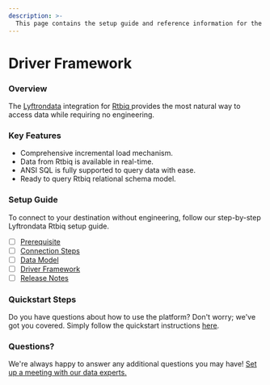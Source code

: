 ```yaml
---
description: >-
  This page contains the setup guide and reference information for the Rtbiq source connector.
---
```


# Driver Framework

### Overview

The [Lyftrondata](https://www.lyftrondata.com/) integration for [Rtbiq](https://www.lyftrondata.com/integration/rtbiq/)[ ](https://www.lyftrondata.com/integration/rtbiq/)provides the most natural way to access data while requiring no engineering.

### Key Features

* Comprehensive incremental load mechanism.
* Data from Rtbiq is available in real-time.&#x20;
* ANSI SQL is fully supported to query data with ease.
* Ready to query Rtbiq relational schema model.

### Setup Guide

To connect to your destination without engineering, follow our step-by-step Lyftrondata Rtbiq setup guide.

* [ ] [Prerequisite](../../marketing-analytics/rtbiq/prerequisite.md)
* [ ] [Connection Steps](../../marketing-analytics/rtbiq/connection-steps.md)
* [ ] [Data Model](../../marketing-analytics/rtbiq/data-model/)
* [ ] [Driver Framework](../../marketing-analytics/rtbiq/driver-framework/)
* [ ] [Release Notes](../../marketing-analytics/rtbiq/release-notes.md)

### Quickstart Steps

Do you have questions about how to use the platform? Don't worry; we've got you covered. Simply follow the quickstart instructions [here](../../../quickstart-steps.md).

### Questions? <a href="#questions" id="questions"></a>

We're always happy to answer any additional questions you may have! [Set up a meeting with our data experts.](https://www.lyftrondata.com/book-a-meeting/)


